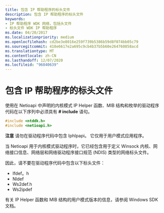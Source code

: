 ```yaml
---
title: 包含 IP 帮助程序的标头文件
description: 包含 IP 帮助程序的标头文件
keywords:
- IP 帮助程序 WDK 网络，包括头文件
- 标头文件 WDK IP 帮助程序
ms.date: 04/20/2017
ms.localizationpriority: medium
ms.openlocfilehash: cd2be3e8016e259f739b5386b59d8f074bb05c79
ms.sourcegitcommit: 418e6617e2a695c9cb4b37b5b60e264760858acd
ms.translationtype: MT
ms.contentlocale: zh-CN
ms.lasthandoff: 12/07/2020
ms.locfileid: "96840639"
---
```

# <a name="including-header-files-for-ip-helper"></a>包含 IP 帮助程序的标头文件


使用在 Netioapi 中声明的内核模式 IP Helper 函数、MIB 结构和枚举的驱动程序代码在以下序列中必须具有 **\# include** 语句。

```C++
#include <ntddk.h>
#include <netioapi.h>
```

**注意**  请勿在驱动程序代码中包含 Iphlpapi。 它仅用于用户模式应用程序。

 

当 Netioapi 用于内核模式驱动程序时，它已经包含用于定义 Winsock 内核、网络接口信息、网络层和网络驱动程序接口规范 (NDIS) 类型的网络标头文件。

因此，请不要在驱动程序代码中包含以下标头文件：

- Ifdef。h
- Nldef
- Ws2def.h
- Ws2ipdef

有关 IP Helper 函数和 MIB 结构的用户模式版本的信息，请参阅 Windows SDK 文档。

 

 





